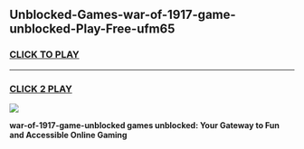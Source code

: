 
## Unblocked-Games-war-of-1917-game-unblocked-Play-Free-ufm65
<h3>
<a href="https://premium76.site?title=war-of-1917-game-unblocked&ref=17A">CLICK TO PLAY</a></h3>
<hr>

<h3>
<a href="https://premium76.site?title=war-of-1917-game-unblocked&ref=17A">CLICK 2 PLAY</a>
  
</h3>

<a href="https://premium76.site?title=war-of-1917-game-unblocked&ref=17A"><img src="https://clearcache.store/games.png"></a>


**war-of-1917-game-unblocked games unblocked: Your Gateway to Fun and Accessible Online Gaming**
